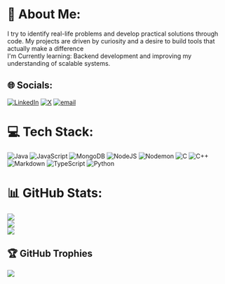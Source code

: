 # 💫 About Me:
 I try to identify real-life problems and develop practical solutions through code. My projects are driven by curiosity and a desire to build tools that actually make a difference<br>I'm Currently learning: Backend development and improving my understanding of scalable systems.


## 🌐 Socials:
[![LinkedIn](https://img.shields.io/badge/LinkedIn-%230077B5.svg?logo=linkedin&logoColor=white)](https://linkedin.com/in/https://www.linkedin.com/in/anclicks/) [![X](https://img.shields.io/badge/X-black.svg?logo=X&logoColor=white)](https://x.com/https://x.com/AnClicks) [![email](https://img.shields.io/badge/Email-D14836?logo=gmail&logoColor=white)](mailto:ankitofficial.id01@gmail.com) 

# 💻 Tech Stack:
![Java](https://img.shields.io/badge/java-%23ED8B00.svg?style=for-the-badge&logo=openjdk&logoColor=white) ![JavaScript](https://img.shields.io/badge/javascript-%23323330.svg?style=for-the-badge&logo=javascript&logoColor=%23F7DF1E) ![MongoDB](https://img.shields.io/badge/MongoDB-%234ea94b.svg?style=for-the-badge&logo=mongodb&logoColor=white) ![NodeJS](https://img.shields.io/badge/node.js-6DA55F?style=for-the-badge&logo=node.js&logoColor=white) ![Nodemon](https://img.shields.io/badge/NODEMON-%23323330.svg?style=for-the-badge&logo=nodemon&logoColor=%BBDEAD) ![C](https://img.shields.io/badge/c-%2300599C.svg?style=for-the-badge&logo=c&logoColor=white) ![C++](https://img.shields.io/badge/c++-%2300599C.svg?style=for-the-badge&logo=c%2B%2B&logoColor=white) ![Markdown](https://img.shields.io/badge/markdown-%23000000.svg?style=for-the-badge&logo=markdown&logoColor=white) ![TypeScript](https://img.shields.io/badge/typescript-%23007ACC.svg?style=for-the-badge&logo=typescript&logoColor=white) ![Python](https://img.shields.io/badge/python-3670A0?style=for-the-badge&logo=python&logoColor=ffdd54)
# 📊 GitHub Stats:
![](https://github-readme-stats.vercel.app/api?username=AnClicks&theme=github_dark&hide_border=true&include_all_commits=false&count_private=false)<br/>
![](https://nirzak-streak-stats.vercel.app/?user=AnClicks&theme=github_dark&hide_border=true)<br/>
![](https://github-readme-stats.vercel.app/api/top-langs/?username=AnClicks&theme=github_dark&hide_border=true&include_all_commits=false&count_private=false&layout=compact)

## 🏆 GitHub Trophies
![](https://github-profile-trophy.vercel.app/?username=AnClicks&theme=github_dark&no-frame=true&no-bg=true&margin-w=4)


<!-- Proudly created with GPRM ( https://gprm.itsvg.in ) -->
